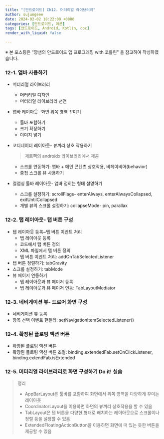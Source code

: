 ```yaml
---
title: "[안드로이드] Ch12. 머터리얼 라이브러리"
author: sujungeee
date: 2024-02-02 18:22:00 +0800
categories: [안드로이드, 이론]
tags: [안드로이드, Android, Kotlin, doc]
render_with_liquid: false

---
```




※ 본 포스팅은 "깡샘의 안드로이드 앱 프로그래밍 with 코틀린" 을 참고하여 작성하였습니다.



### 12-1. 앱바 사용하기

- 머터리얼 라이브러리

  - 머터리얼 디자인
  - 머터리얼 라이브러리 선언

- 앱바 레이아웃- 화면 위쪽 영역 꾸미기

  - 툴바 포함하기
  - 크기 확장하기
  - 이미지 넣기

- 코디네이터 레이아웃- 뷰끼리 상호 작용하기

  > 제트팩의 androidx 라이브러리에서 제공

  - 스크롤 연동하기: 앱바 + 메인 콘텐츠 상호작용, 비헤이비어(behavior)
  - 중첩 스크롤 뷰 사용하기

- 컬랩싱 툴바 레이아웃- 앱바 접히는 형태 설명하기

  - 스크롤 설정하기: scrollFlags- enterAlways, enterAlwaysCollapsed, exitUntilCollapsed
  - 개별 뷰의 스크롤 설정하기: collapseMode- pin, parallax

### 12-2. 탭 레이아웃- 탭 버튼 구성

- 탭 레이아웃 등록~탭 버튼 이벤트 처리
  - 탭 레이아웃 등록
  - 코드에서 탭 버튼 정의
  - XML 파일에서 탭 버튼 정의
  - 탭 버튼 이벤트 처리: addOnTabSelectedListener
- 탭 버튼 정렬하기: tabGravity
- 스크롤 설정하기: tabMode
- 뷰 페이저 연동하기
  - 탭 레이아웃과 뷰 페이저 등록
  - 탭 레이아웃과 뷰 페이저 연동: TabLayoutMediator

### 12-3. 네비게이션 뷰- 드로어 화면 구성

- 네비게이션 뷰 등록
- 항목 선택 이벤트 핸들러: setNavigationItemSelectedListener()

### 12-4. 확장된 플로팅 액션 버튼

- 확장된 플로팅 액션 버튼
- 확장된 플로팅 액션 버튼 조절: binding.extendedFab.setOnClickListener, binding.extendFab.isExtended

### 12-5. 머터리얼 라이브러리로 화면 구성하기 Do it! 실습

> 정리
>
> - AppBarLayout은 툴바를 포함하여 화면에서 위쪽 영역을 다양하게 꾸미는 레이아웃
> - CoordinatorLayout을 이용하면 화면의 뷰끼리 상호작용을 할 수 있음
> - TabLayout은 탭 버튼을 다양한 형태로 배치하는 레이아웃으로 스크롤이나 정렬 등을 설정할 수 있음
> - ExtendedFloatingActionButton을 이용하면 화면에 떠 있는 듯한 버튼을 제공할 수 있음
